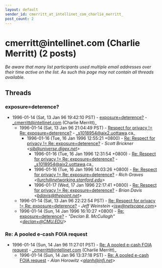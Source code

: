 ```yaml
---
layout: default
sender_id: cmerritt_at_intellinet_com_charlie_merritt_
post_count: 2
---
```


# cmerritt<span>@</span>intellinet.com (Charlie Merritt) (2 posts)

_Be aware that many list participants used multiple email addresses over their time active on the list. As such this page may not contain all threads available._

## Threads

### exposure=deterence?
+ 1996-01-14 (Sat, 13 Jan 96 19:42:10 PST) - [exposure=deterence?](/archive/1996/01/17557fa97de263fc802b1633a677a2ffd65d2e8a148d49a34839c7e92a9f564d) - _cmerritt@intellinet.com (Charlie Merritt)_
  + 1996-01-14 (Sat, 13 Jan 96 21:04:49 PST) - [Respect for privacy != Re: exposure=deterence?](/archive/1996/01/8f3ad0519cbf45d6fe62d7e9eccaebb2d4e5bd929c103dfba7da9f8623316079) - _s1018954@aix2.uottawa.ca_
    + 1996-01-16 (Tue, 16 Jan 1996 12:55:21 +0800) - [Re: Respect for privacy != Re: exposure=deterence?](/archive/1996/01/fcec1c02833edd538426b15d3fb1f3a4c7cefe4cc0654ff74710d5bfb1a27270) - _Scott Brickner \<sjb@universe.digex.net\>_
      + 1996-01-16 (Tue, 16 Jan 1996 12:31:54 +0800) - [Re: Respect for privacy != Re: exposure=deterence?](/archive/1996/01/28999856a85095ce697c59e9697dc9a97542d6997e60637fabf29f1ee2ae64fa) - _s1018954@aix2.uottawa.ca_
      + 1996-01-16 (Tue, 16 Jan 1996 14:03:26 +0800) - [Re: Respect for privacy != Re: exposure=deterence?](/archive/1996/01/dd20557f21a4c1187751e0902647a2c8294b7ad9627a48e9918be0c973be0142) - _Rich Graves \<llurch@networking.stanford.edu\>_
      + 1996-01-17 (Wed, 17 Jan 1996 22:17:41 +0800) - [Re: Respect for privacy != Re: exposure=deterence?](/archive/1996/01/6e8b425617620d452256895754e0f5dd9e8307dccfbb8f6a0dac14a1373b546d) - _Brian Davis \<bdavis@thepoint.net\>_
  + 1996-01-14 (Sat, 13 Jan 96 22:22:54 PST) - [Re: Respect for privacy != Re: exposure=deterence?](/archive/1996/01/da601459364176252559cb485a83f74078c6563c51edb3a825f62b3002385cef) - _Jeff Weinstein \<jsw@netscape.com\>_
  + 1996-01-14 (Sun, 14 Jan 1996 16:10:27 +0800) - [Re: exposure=deterence?](/archive/1996/01/f3da22dd232ca6924ed2c27a7fe723acc9729520bf0b65aa3026a10ca1fe6ef8) - _"Declan B. McCullagh" \<declan+@CMU.EDU\>_

### Re: A pooled e-cash FOIA request
+ 1996-01-14 (Sun, 14 Jan 96 11:27:01 PST) - [Re: A pooled e-cash FOIA request](/archive/1996/01/2a7a51b94876e0769fb4b3744aac46de32215fd02907ba8f64413809f65bfb79) - _cmerritt@intellinet.com (Charlie Merritt)_
  + 1996-01-14 (Sun, 14 Jan 96 13:37:18 PST) - [Re: A pooled e-cash FOIA request](/archive/1996/01/90e66d7c3505f3e53e75d1b63d29a2e3b2c958dd38f141d5194c10403bfc6b8f) - _Alan Horowitz \<alanh@infi.net\>_

